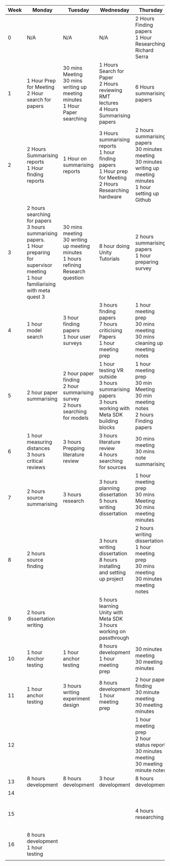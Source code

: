 
| Week | Monday                                                                                                                                           | Tuesday                                                                                | Wednesday                                                                                                       | Thursday                                                                                                              | Friday                                                                                               | Saturday              | Sunday                                             | Total    |
| ---- | ------------------------------------------------------------------------------------------------------------------------------------------------ | -------------------------------------------------------------------------------------- | --------------------------------------------------------------------------------------------------------------- | --------------------------------------------------------------------------------------------------------------------- | ---------------------------------------------------------------------------------------------------- | --------------------- | -------------------------------------------------- | -------- |
| 0    | N/A                                                                                                                                              | N/A                                                                                    | N/A                                                                                                             | 2 Hours Finding papers<br>1 Hour Researching Richard Serra                                                            | 3 Hours Researching similar Applications                                                             |                       |                                                    | 6 Hours  |
| 1    | 1 Hour Prep for Meeting<br>2 Hour search for papers                                                                                              | 30 mins Meeting<br>30 mins writing up meeting minutes<br>1 Hour Paper searching        | 1 Hours Search for Paper<br>2 Hours reviewing RMT lectures<br>4 Hours Summarising papers                        | 6 Hours summarising papers                                                                                            | 3 Hours summarising papers                                                                           |                       |                                                    | 21 Hours |
| 2    | 2 Hours Summarising reports<br>1 Hour finding reports                                                                                            | 1 Hour on summarising reports                                                          | 3 Hours summarising reports<br>1 hour finding papers<br>1 Hour prep for Meeting<br>2 Hours Researching hardware | 2 hours summarising papers<br>30 minutes meeting<br>30 minutes writing up meeting minutes<br>1 hour setting up Github | 1 hour looking for papers<br>3 hours setting up Meta quest 3<br>1 hour Reviewing unity documentation |                       |                                                    | 20 Hours |
| 3    | 2 hours searching for papers<br>3 hours summarising papers.<br>1 Hour preparing for supervisor meeting<br>1 hour familiarising with meta quest 3 | 30 mins meeting<br>30 writing up meeting minutes<br>1 hours refining Research question | 8 hour doing Unity Tutorials                                                                                    | 2 hours summarising papers<br>1 hour preparing survey                                                                 | 2 hours collecting surveys                                                                           |                       |                                                    | 22 hours |
| 4    | 1 hour model search                                                                                                                              | 3 hour finding papers<br>1 hour user surveys                                           | 3 hours finding papers<br>7 hours criticising Papers<br>1 hour meeting prep                                     | 1 hour meeting prep<br>30 mins meeting<br>30 mins cleaning up meeting notes                                           |                                                                                                      |                       | 2 hours paper Summarising                          | 20 hours |
| 5    | 2 hour paper summarising                                                                                                                         | 2 hour paper finding<br>2 hour summarising survey<br>2 hours searching for models      | 1 hour testing VR outside<br>3 hours summarising papers<br>3 hours working with Meta SDK building blocks        | 1 hour meeting prep<br>30 min Meeting<br>30 min meeting notes<br>2 hours Finding papers                               |                                                                                                      |                       |                                                    | 19 hours |
| 6    | 1 hour measuring distances<br>3 hours critical reviews<br>                                                                                       | 3 hours Prepping literature review                                                     | 3 hours literature review<br>4 hours searching for sources                                                      | 30 mins meeting<br>30 mins note summarising                                                                           |                                                                                                      |                       | 2 hours Summarising                                | 17 hours |
| 7    | 2 hours source summarising                                                                                                                       | 3 hours research                                                                       | 3 hours planning dissertation<br>5 hours writing dissertation                                                   | 1 hour meeting prep<br>30 mins Meeting<br>30 mins meeting minutes                                                     |                                                                                                      |                       |                                                    | 15 hours |
| 8    | 2 hours source finding                                                                                                                           |                                                                                        | 3 hours writing dissertation<br>8 hours installing and setting up project                                       | 2 hours writing dissertation<br>1 hour meeting prep<br>30 mins meeting<br>30 minutes meeting notes                    |                                                                                                      |                       |                                                    | 17 hours |
| 9    | 2 hours dissertation writing                                                                                                                     |                                                                                        | 5 hours learning Unity with Meta SDK<br>3 hours working on passthrough                                          |                                                                                                                       |                                                                                                      |                       |                                                    | 10 hours |
| 10   | 1 hour Anchor testing                                                                                                                            | 1 hour anchor testing                                                                  | 8 hours development<br>1 hour meeting prep                                                                      | 30 minutes meeting<br>30 meeting minutes                                                                              |                                                                                                      | 1 hour anchor testing |                                                    | 13 hours |
| 11   | 1 hour anchor testing                                                                                                                            | 3 hours writing experiment design                                                      | 8 hours development<br>1 hour meeting prep                                                                      | 2 hour paper finding<br>30 minute meeting<br>30 meeting minutes                                                       | 2 hour paper summarising                                                                             |                       |                                                    | 18 hours |
| 12   |                                                                                                                                                  |                                                                                        |                                                                                                                 | 1 hour meeting prep<br>2 hour status report<br>30 minutes meeting<br>30 meeting minute notes                          | 3 hours finishing experiment design after meeting                                                    |                       |                                                    | 7 hours  |
| 13   | 8 hours development                                                                                                                              | 8 hours development                                                                    | 3 hour development                                                                                              | 8 hours development                                                                                                   | 8 hours development                                                                                  | 2 hours researching   |                                                    | 37 hours |
| 14   |                                                                                                                                                  |                                                                                        |                                                                                                                 |                                                                                                                       |                                                                                                      |                       |                                                    |          |
| 15   |                                                                                                                                                  |                                                                                        |                                                                                                                 | 4 hours researching                                                                                                   | 2 Reading Papers                                                                                     |                       | 1 hour documenting progress<br>3 hours development | 10 hours |
| 16   | 8 hours development<br>1 hour testing                                                                                                            |                                                                                        |                                                                                                                 |                                                                                                                       |                                                                                                      |                       |                                                    | 9 hours  |
|      |                                                                                                                                                  |                                                                                        |                                                                                                                 |                                                                                                                       |                                                                                                      |                       |                                                    |          |
